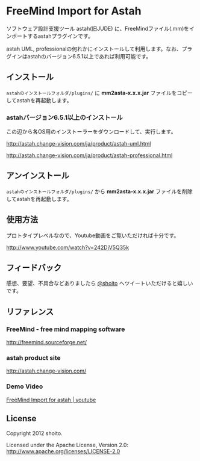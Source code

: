 FreeMind Import for Astah  
============================
ソフトウェア設計支援ツール astah(旧JUDE) に、FreeMindファイル(.mm)をインポートするastahプラグインです。

astah UML, professionalの何れかにインストールして利用します。なお、プラグインはastahのバージョン6.5.1以上であれば利用可能です。

インストール
---
`astahのインストールフォルダ/plugins/` に **mm2asta-x.x.x.jar** ファイルをコピーしてastahを再起動します。

### astahバージョン6.5.1以上のインストール
この辺から各OS用のインストーラーをダウンロードして、実行します。

<http://astah.change-vision.com/ja/product/astah-uml.html>

<http://astah.change-vision.com/ja/product/astah-professional.html>

アンインストール
---
`astahのインストールフォルダ/plugins/` から **mm2asta-x.x.x.jar** ファイルを削除してastahを再起動します。

使用方法
---
プロトタイプレベルなので、Youtube動画をご覧いただければ十分です。

<http://www.youtube.com/watch?v=242DjV5Q35k>

フィードバック
---
感想、要望、不具合などありましたら [@shoito](http://twitter.com/shoito) へツイートいただけると嬉しいです。

リファレンス
---

### FreeMind - free mind mapping software
<http://freemind.sourceforge.net/>

### astah product site
<http://astah.change-vision.com/>

### Demo Video
[FreeMind Import for astah | youtube](http://www.youtube.com/watch?v=242DjV5Q35k)

License
---
Copyright 2012 shoito.

Licensed under the Apache License, Version 2.0: <http://www.apache.org/licenses/LICENSE-2.0>